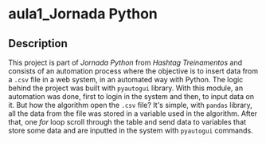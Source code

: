 <h1>aula1_Jornada Python</h1>

<h2>Description</h2>

This project is part of <i>Jornada Python</i> from <i>Hashtag Treinamentos</i> and consists of an automation process where the objective is to insert data from a ```.csv``` file in a web system, in an automated way with Python.
The logic behind the project was built with ```pyautogui``` library. With this module, an automation was done, first to login in the system and then, to input data on it. But how the algorithm open the ```.csv``` file? It's simple, with ```pandas``` library, all the data from the file was stored in a variable used in the algorithm. After that, one <i>for</i> loop scroll through the table and send data to variables that store some data and are inputted in the system with ```pyautogui``` commands.  

